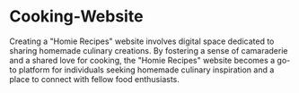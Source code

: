 # Cooking-Website
 Creating a "Homie Recipes" website involves digital space dedicated to sharing homemade culinary creations.  By fostering a sense of camaraderie and a shared love for cooking, the "Homie Recipes" website becomes a go-to platform for individuals seeking homemade culinary inspiration and a place to connect with fellow food enthusiasts.

